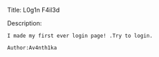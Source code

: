 Title: L0g1n F4il3d

Description:
```
I made my first ever login page! .Try to login.

Author:Av4nth1ka
```

